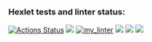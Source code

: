 ### Hexlet tests and linter status:
[![Actions Status](https://github.com/Lithit/python-project-lvl1/workflows/hexlet-check/badge.svg)](https://github.com/Lithit/python-project-lvl1/actions)
<a href="https://codeclimate.com/github/codeclimate/codeclimate/maintainability"><img src="https://api.codeclimate.com/v1/badges/a99a88d28ad37a79dbf6/maintainability" /></a>
[![my_linter](https://github.com/Lithit/python-project-lvl1/actions/workflows/my_linter.yml/badge.svg)](https://github.com/Lithit/python-project-lvl1/actions/workflows/my_linter.yml)
<a href="https://asciinema.org/a/8eZNNQynKqJWZkDFswhVEwoWF" target="_blank"><img src="https://asciinema.org/a/8eZNNQynKqJWZkDFswhVEwoWF.svg" /></a>
<a href="https://asciinema.org/a/OuA2AWThK54BFk2q5mZvSNArv" target="_blank"><img src="https://asciinema.org/a/OuA2AWThK54BFk2q5mZvSNArv.svg" /></a>
<a href="https://asciinema.org/a/IDptDs9zOpbxDYq5sgqj7rDNE" target="_blank"><img src="https://asciinema.org/a/IDptDs9zOpbxDYq5sgqj7rDNE.svg" /></a>
